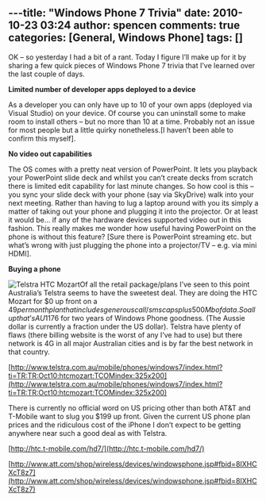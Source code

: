 ---title: "Windows Phone 7 Trivia"
date: 2010-10-23 03:24
author: spencen
comments: true
categories: [General, Windows Phone]
tags: []
---
OK – so yesterday I had a bit of a rant. Today I figure I’ll make up for it by sharing a few quick pieces of Windows Phone 7 trivia that I’ve learned over the last couple of days.
  

**Limited number of developer apps deployed to a device**
  

As a developer you can only have up to 10 of your own apps (deployed via Visual Studio) on your device. Of course you can uninstall some to make room to install others – but no more than 10 at a time. Probably not an issue for most people but a little quirky nonetheless.[I haven’t been able to confirm this myself].
  

**No video out capabilities**
  

The OS comes with a pretty neat version of PowerPoint. It lets you playback your PowerPoint slide deck and whilst you can’t create decks from scratch there is limited edit capability for last minute changes. So how cool is this – you sync your slide deck with your phone (say via SkyDrive) walk into your next meeting. Rather than having to lug a laptop around with you its simply a matter of taking out your phone and plugging it into the projector. Or at least it would be… if any of the hardware devices supported video out in this fashion. This really makes me wonder how useful having PowerPoint on the phone is without this feature? [Sure there is PowerPoint streaming etc. but what’s wrong with just plugging the phone into a projector/TV – e.g. via mini HDMI].
  

**Buying a phone**
  

![Telstra HTC Mozart](/images/Telstra%20HTC%20Mozart_1.png "Telstra HTC Mozart")Of all the retail package/plans I’ve seen to this point Australia’s Telstra seems to have the sweetest deal. They are doing the HTC Mozart for $0 up front on a $49 per month plan that includes generous call/sms caps plus 500Mb of data. So all up that’s AU$1176 for two years of Windows Phone goodness. (The Aussie dollar is currently a fraction under the US dollar). Telstra have plenty of flaws (there billing website is the worst of any I’ve had to use) but there network is 4G in all major Australian cities and is by far the best network in that country.
  

[http://www.telstra.com.au/mobile/phones/windows7/index.html?ti=TR:TR:Oct10:htcmozart:TCOMindex:325x200](http://www.telstra.com.au/mobile/phones/windows7/index.html?ti=TR:TR:Oct10:htcmozart:TCOMindex:325x200)
  

There is currently no official word on US pricing other than both AT&amp;T and T-Mobile want to slug you $199 up front. Given the current US phone plan prices and the ridiculous cost of the iPhone I don’t expect to be getting anywhere near such a good deal as with Telstra.
  

[http://htc.t-mobile.com/hd7/](http://htc.t-mobile.com/hd7/)
  

[http://www.att.com/shop/wireless/devices/windowsphone.jsp#fbid=8IXHCXcT8z7](http://www.att.com/shop/wireless/devices/windowsphone.jsp#fbid=8IXHCXcT8z7)


